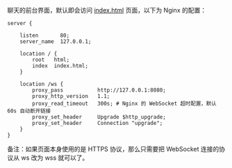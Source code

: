 聊天的前台界面，默认即会访问 [index.html](index.html) 页面，以下为 Nginx 的配置：

	server {
	        
	    listen       80;
	    server_name  127.0.0.1;
	
	    location / {
	        root   html;
	        index  index.html;
	    }
	
	    location /ws {
	        proxy_pass           http://127.0.0.1:8080;
	        proxy_http_version   1.1;
	        proxy_read_timeout   300s; # Nginx 的 WebSocket 超时配置，默认 60s 自动断开链接  
	        proxy_set_header     Upgrade $http_upgrade;
	        proxy_set_header     Connection "upgrade";
	    }
	}

备注：如果页面本身使用的是 HTTPS 协议，那么只需要把 WebSocket 连接的协议从 ws 改为 wss 就可以了。